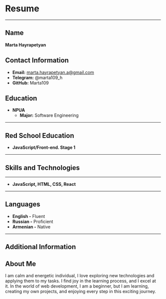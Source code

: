 # Resume

---

## Name

**Marta Hayrapetyan**

## Contact Information

- **Email:** marta.hayrapetyan.a@gmail.com
- **Telegram:** @marta109_h
- **GitHub:** Marta109

## Education

- **NPUA**
  - **Major:** Software Engineering

---

## Red School Education

- **JavaScript/Front-end. Stage 1**

---

## Skills and Technologies

---

- **JavaScript, HTML, CSS, React**

---

## Languages

- **English -** Fluent
- **Russian -** Proficient
- **Armenian -** Native

---

## Additional Information

## About Me

I am calm and energetic individual, I love exploring new technologies and applying them to my tasks. I find joy in the learning process, and I excel at it. In the world of web development, I am a beginner, but I am learning, creating my own projects, and enjoying every step in this exciting journey.
